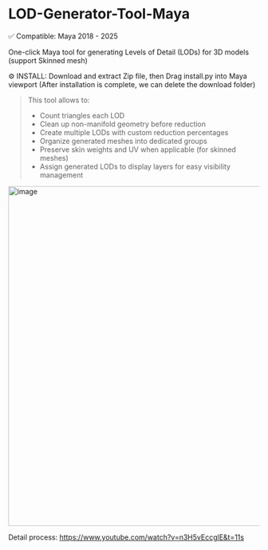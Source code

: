 # LOD-Generator-Tool-Maya

✅ Compatible: Maya 2018 - 2025

One-click Maya tool for generating Levels of Detail (LODs) for 3D models (support Skinned mesh)

⚙️ INSTALL: Download and extract Zip file, then Drag install.py into Maya viewport (After installation is complete, we can delete the download folder)

> This tool allows to: 
> 
> - Count triangles each LOD
> - Clean up non-manifold geometry before reduction
> - Create multiple LODs with custom reduction percentages 
> - Organize generated meshes into dedicated groups
> - Preserve skin weights and UV when applicable (for skinned meshes)
> - Assign generated LODs to display layers for easy visibility management
    
<img width="1082" height="680" alt="image" src="https://github.com/user-attachments/assets/76dc626a-52fe-4702-bb98-679ddfa006d3" />

Detail process: https://www.youtube.com/watch?v=n3H5vEccglE&t=11s
